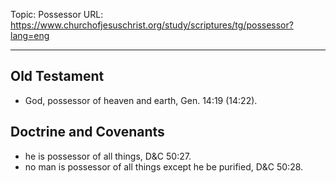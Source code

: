 Topic: Possessor
URL: https://www.churchofjesuschrist.org/study/scriptures/tg/possessor?lang=eng

---

## Old Testament

- God, possessor of heaven and earth, Gen. 14:19 (14:22).

## Doctrine and Covenants

- he is possessor of all things, D&C 50:27.
- no man is possessor of all things except he be purified, D&C 50:28.

